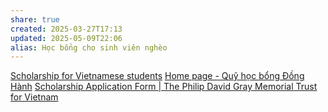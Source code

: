 ```yaml
---
share: true
created: 2025-03-27T17:13
updated: 2025-05-09T22:06
alias: Học bổng cho sinh viên nghèo
---
```

[Scholarship for Vietnamese students](https://www.facebook.com/ScholarshipforVietnameseStudents)
[Home page - Quỹ học bổng Đồng Hành](https://donghanh.net/en/home-page-en/)
[Scholarship Application Form \| The Philip David Gray Memorial Trust for Vietnam](https://pdgtrust.org/scholarship-application-form/)